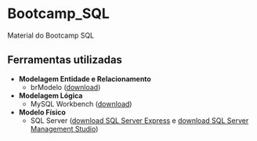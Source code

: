 # Bootcamp_SQL
Material do Bootcamp SQL

## Ferramentas utilizadas
- **Modelagem Entidade e Relacionamento**
  - brModelo ([download](https://sourceforge.net/projects/brmodelo/))
- **Modelagem Lógica**
  - MySQL Workbench ([download](https://www.mysql.com/products/workbench/))
- **Modelo Físico**
  - SQL Server ([download SQL Server Express](https://www.microsoft.com/pt-br/download/details.aspx?id=101064) e [download SQL Server Management Studio](https://docs.microsoft.com/pt-br/sql/ssms/download-sql-server-management-studio-ssms?view=sql-server-ver16))

